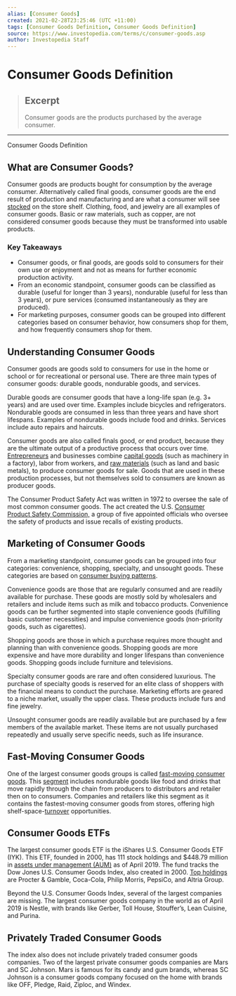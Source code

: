 ```yaml
---
alias: [Consumer Goods]
created: 2021-02-28T23:25:46 (UTC +11:00)
tags: [Consumer Goods Definition, Consumer Goods Definition]
source: https://www.investopedia.com/terms/c/consumer-goods.asp
author: Investopedia Staff
---
```


# Consumer Goods Definition

> ## Excerpt
> Consumer goods are the products purchased by the average consumer.

---

Consumer Goods Definition
## What are Consumer Goods?

Consumer goods are products bought for consumption by the average consumer. Alternatively called final goods, consumer goods are the end result of production and manufacturing and are what a consumer will see [stocked](https://www.investopedia.com/terms/m/make-to-stock.asp) on the store shelf. Clothing, food, and jewelry are all examples of consumer goods. Basic or raw materials, such as copper, are not considered consumer goods because they must be transformed into usable products.

### Key Takeaways

-   Consumer goods, or final goods, are goods sold to consumers for their own use or enjoyment and not as means for further economic production activity.
-   From an economic standpoint, consumer goods can be classified as durable (useful for longer than 3 years), nondurable (useful for less than 3 years), or pure services (consumed instantaneously as they are produced).
-   For marketing purposes, consumer goods can be grouped into different categories based on consumer behavior, how consumers shop for them, and how frequently consumers shop for them.

## Understanding Consumer Goods

Consumer goods are goods sold to consumers for use in the home or school or for recreational or personal use. There are three main types of consumer goods: durable goods, nondurable goods, and services.

Durable goods are consumer goods that have a long-life span (e.g. 3+ years) and are used over time. Examples include bicycles and refrigerators. Nondurable goods are consumed in less than three years and have short lifespans. Examples of nondurable goods include food and drinks. Services include auto repairs and haircuts.

Consumer goods are also called finals good, or end product, because they are the ultimate output of a productive process that occurs over time. [Entrepreneurs](https://www.investopedia.com/terms/e/entrepreneur.asp) and businesses combine [capital goods](https://www.investopedia.com/terms/c/capitalgoods.asp) (such as machinery in a factory), labor from workers, and [raw materials](https://www.investopedia.com/terms/r/rawmaterials.asp) (such as land and basic metals), to produce consumer goods for sale. Goods that are used in these production processes, but not themselves sold to consumers are known as producer goods.

The Consumer Product Safety Act was written in 1972 to oversee the sale of most common consumer goods. The act created the U.S. [Consumer Product Safety Commission,](https://www.investopedia.com/terms/c/consumer-product-safety-commission.asp) a group of five appointed officials who oversee the safety of products and issue recalls of existing products.

## Marketing of Consumer Goods

From a marketing standpoint, consumer goods can be grouped into four categories: convenience, shopping, specialty, and unsought goods. These categories are based on [consumer buying patterns](https://www.investopedia.com/terms/m/microeconomics.asp).

Convenience goods are those that are regularly consumed and are readily available for purchase. These goods are mostly sold by wholesalers and retailers and include items such as milk and tobacco products. Convenience goods can be further segmented into staple convenience goods (fulfilling basic customer necessities) and impulse convenience goods (non-priority goods, such as cigarettes).

Shopping goods are those in which a purchase requires more thought and planning than with convenience goods. Shopping goods are more expensive and have more durability and longer lifespans than convenience goods. Shopping goods include furniture and televisions.

Specialty consumer goods are rare and often considered luxurious. The purchase of specialty goods is reserved for an elite class of shoppers with the financial means to conduct the purchase. Marketing efforts are geared to a niche market, usually the upper class. These products include furs and fine jewelry.

Unsought consumer goods are readily available but are purchased by a few members of the available market. These items are not usually purchased repeatedly and usually serve specific needs, such as life insurance.

## Fast-Moving Consumer Goods

One of the largest consumer goods groups is called [fast-moving consumer goods](https://www.investopedia.com/terms/f/fastmoving-consumer-goods-fmcg.asp). This [segment](https://www.investopedia.com/terms/s/segment.asp) includes nondurable goods like food and drinks that move rapidly through the chain from producers to distributors and retailer then on to consumers. Companies and retailers like this segment as it contains the fastest-moving consumer goods from stores, offering high shelf-space-[turnover](https://www.investopedia.com/terms/t/turnover.asp) opportunities.

## Consumer Goods ETFs

The largest consumer goods ETF is the iShares U.S. Consumer Goods ETF (IYK). This ETF, founded in 2000, has 111 stock holdings and $448.79 million in [assets under management (AUM)](https://www.investopedia.com/terms/a/aum.asp) as of April 2019. The fund tracks the Dow Jones U.S. Consumer Goods Index, also created in 2000. [Top holdings](https://www.investopedia.com/terms/t/top-holdings.asp) are Procter & Gamble, Coca-Cola, Philip Morris, PepsiCo, and Altria Group.

Beyond the U.S. Consumer Goods Index, several of the largest companies are missing. The largest consumer goods company in the world as of April 2019 is Nestle, with brands like Gerber, Toll House, Stouffer’s, Lean Cuisine, and Purina.

## Privately Traded Consumer Goods

The index also does not include privately traded consumer goods companies. Two of the largest private consumer goods companies are Mars and SC Johnson. Mars is famous for its candy and gum brands, whereas SC Johnson is a consumer goods company focused on the home with brands like OFF, Pledge, Raid, Ziploc, and Windex.
